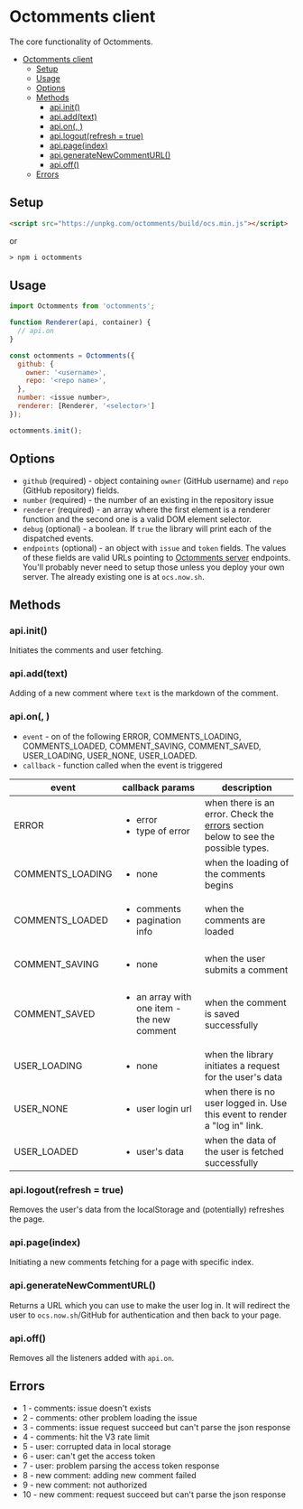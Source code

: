 # Octomments client

The core functionality of Octomments.

- [Octomments client](#octomments-client)
  - [Setup](#setup)
  - [Usage](#usage)
  - [Options](#options)
  - [Methods](#methods)
    - [api.init()](#apiinit)
    - [api.add(text)](#apiaddtext)
    - [api.on(<event>, <callback>)](#apionevent-callback)
    - [api.logout(refresh = true)](#apilogoutrefresh--true)
    - [api.page(index)](#apipageindex)
    - [api.generateNewCommentURL()](#apigeneratenewcommenturl)
    - [api.off()](#apioff)
  - [Errors](#errors)

## Setup

```html
<script src="https://unpkg.com/octomments/build/ocs.min.js"></script>
```

or 

```html
> npm i octomments
```

## Usage

```js
import Octomments from 'octomments';

function Renderer(api, container) {
  // api.on
}

const octomments = Octomments({
  github: {
    owner: '<username>',
    repo: '<repo name>',
  },
  number: <issue number>,
  renderer: [Renderer, '<selector>']
});

octomments.init();
```

## Options

* `github` (required) - object containing `owner` (GitHub username) and `repo` (GitHub repository) fields.
* `number` (required) - the number of an existing in the repository issue
* `renderer` (required) - an array where the first element is a renderer function and the second one is a valid DOM element selector.
* `debug` (optional) - a boolean. If `true` the library will print each of the dispatched events.
* `endpoints` (optional) - an object with `issue` and `token` fields. The values of these fields are valid URLs pointing to [Octomments server](../server) endpoints. You'll probably never need to setup those unless you deploy your own server. The already existing one is at `ocs.now.sh`.

## Methods

### api.init()

Initiates the comments and user fetching.

### api.add(text)

Adding of a new comment where `text` is the markdown of the comment.

### api.on(<event>, <callback>)

* `event` - on of the following ERROR, COMMENTS_LOADING, COMMENTS_LOADED, COMMENT_SAVING, COMMENT_SAVED, USER_LOADING, USER_NONE, USER_LOADED.
* `callback` - function called when the event is triggered

|event | callback params | description
|---|---|---
|ERROR | <ul><li>error</li><li>type of error</li></ul> | when there is an error. Check the [errors](#errors) section below to see the possible types.
|COMMENTS_LOADING | <ul><li>none</li></ul> | when the loading of the comments begins
|COMMENTS_LOADED | <ul><li>comments</li><li>pagination info</li></ul> | when the comments are loaded
|COMMENT_SAVING | <ul><li>none</li></ul> | when the user submits a comment
|COMMENT_SAVED | <ul><li>an array with one item - the new comment</li></ul> | when the comment is saved successfully
|USER_LOADING | <ul><li>none</li></ul> | when the library initiates a request for the user's data
|USER_NONE | <ul><li>user login url</li></ul> | when there is no user logged in. Use this event to render a "log in" link.
|USER_LOADED | <ul><li>user's data</li></ul> | when the data of the user is fetched successfully

### api.logout(refresh = true)

Removes the user's data from the localStorage and (potentially) refreshes the page.

### api.page(index)

Initiating a new comments fetching for a page with specific index.

### api.generateNewCommentURL()

Returns a URL which you can use to make the user log in. It will redirect the user to `ocs.now.sh`/GitHub for authentication and then back to your page.

### api.off()

Removes all the listeners added with `api.on`.

## Errors

* 1 - comments: issue doesn't exists
* 2 - comments: other problem loading the issue
* 3 - comments: issue request succeed but can't parse the json response
* 4 - comments: hit the V3 rate limit
* 5 - user: corrupted data in local storage
* 6 - user: can't get the access token
* 7 - user: problem parsing the access token response
* 8 - new comment: adding new comment failed
* 9 - new comment: not authorized
* 10 - new comment: request succeed but can't parse the json response
